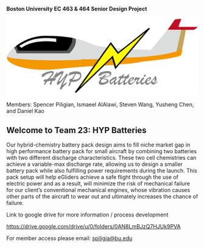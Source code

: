 **Boston University EC 463 & 464 Senior Design Project**

![HYP Logo](https://github.com/Spiligia/HYPE_Batteries/blob/main/Pictures/Hyp_final.png)

Members: Spencer Piligian, Ismaeel AlAlawi, Steven Wang, Yusheng Chen, and Daniel Kao

## Welcome to Team 23: HYP Batteries 

Our hybrid-chemistry battery pack design aims to fill niche market gap in high performance battery pack for small aircraft by combining two batteries with two different discharge characteristics. These two cell chemistries can achieve a variable-max discharge rate, allowing us to design a smaller battery pack while also fulfilling power requirements during the launch. This pack setup will help eGliders achieve a safe flight through the use of electric power and as a result, will minimize the risk of mechanical failure for our client’s conventional mechanical engines, whose vibration causes other parts of the aircraft to wear out and ultimately increases the chance of failure.

Link to google drive for more information / process development 

https://drive.google.com/drive/u/0/folders/0AN8LmBJzQ7HJUk9PVA

For member access please email: spiligia@bu.edu

